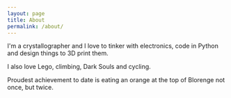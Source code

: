 ```yaml
---
layout: page
title: About
permalink: /about/
---
```


I'm a crystallographer and I love to tinker with electronics, code in Python and design things to 3D print them.

I also love Lego, climbing, Dark Souls and cycling.

Proudest achievement to date is eating an orange at the top of Blorenge not once, but twice.
